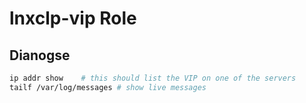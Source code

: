 # lnxclp-vip Role

## Dianogse

```sh
ip addr show    # this should list the VIP on one of the servers
tailf /var/log/messages # show live messages
```